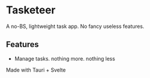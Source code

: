 # Tasketeer

A no-BS, lightweight task app. No fancy useless features.

## Features

- Manage tasks. nothing more. nothing less

Made with Tauri + Svelte

